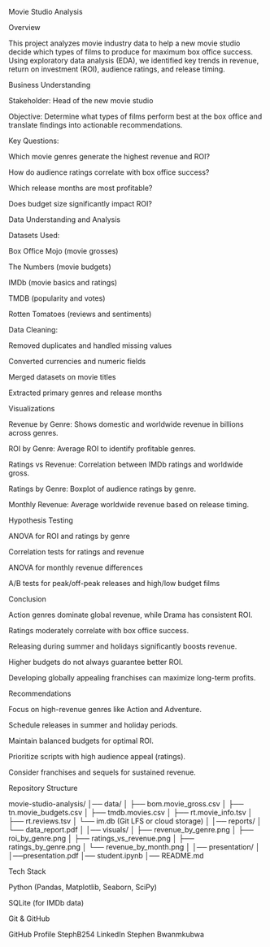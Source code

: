 Movie Studio Analysis

Overview

This project analyzes movie industry data to help a new movie studio decide which types of films to produce for maximum box office success. Using exploratory data analysis (EDA), we identified key trends in revenue, return on investment (ROI), audience ratings, and release timing.

Business Understanding

Stakeholder: Head of the new movie studio

Objective: Determine what types of films perform best at the box office and translate findings into actionable recommendations.

Key Questions:

Which movie genres generate the highest revenue and ROI?

How do audience ratings correlate with box office success?

Which release months are most profitable?

Does budget size significantly impact ROI?

Data Understanding and Analysis

Datasets Used:

Box Office Mojo (movie grosses)

The Numbers (movie budgets)

IMDb (movie basics and ratings)

TMDB (popularity and votes)

Rotten Tomatoes (reviews and sentiments)

Data Cleaning:

Removed duplicates and handled missing values

Converted currencies and numeric fields

Merged datasets on movie titles

Extracted primary genres and release months

Visualizations

Revenue by Genre: Shows domestic and worldwide revenue in billions across genres.

ROI by Genre: Average ROI to identify profitable genres.

Ratings vs Revenue: Correlation between IMDb ratings and worldwide gross.

Ratings by Genre: Boxplot of audience ratings by genre.

Monthly Revenue: Average worldwide revenue based on release timing.

Hypothesis Testing

ANOVA for ROI and ratings by genre

Correlation tests for ratings and revenue

ANOVA for monthly revenue differences

A/B tests for peak/off-peak releases and high/low budget films

Conclusion

Action genres dominate global revenue, while Drama has consistent ROI.

Ratings moderately correlate with box office success.

Releasing during summer and holidays significantly boosts revenue.

Higher budgets do not always guarantee better ROI.

Developing globally appealing franchises can maximize long-term profits.

Recommendations

Focus on high-revenue genres like Action and Adventure.

Schedule releases in summer and holiday periods.

Maintain balanced budgets for optimal ROI.

Prioritize scripts with high audience appeal (ratings).

Consider franchises and sequels for sustained revenue.

Repository Structure

movie-studio-analysis/
│── data/
│   ├── bom.movie_gross.csv
│   ├── tn.movie_budgets.csv
│   ├── tmdb.movies.csv
│   ├── rt.movie_info.tsv
│   ├── rt.reviews.tsv
│   └── im.db (Git LFS or cloud storage)
│
│── reports/
│   └── data_report.pdf
│
│── visuals/
│   ├── revenue_by_genre.png
│   ├── roi_by_genre.png
│   ├── ratings_vs_revenue.png
│   ├── ratings_by_genre.png
│   └── revenue_by_month.png
│
│── presentation/
│   │──presentation.pdf
│── student.ipynb
│── README.md

Tech Stack

Python (Pandas, Matplotlib, Seaborn, SciPy)

SQLite (for IMDb data)

Git & GitHub



GitHub Profile StephB254
LinkedIn Stephen Bwanmkubwa